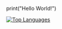 print("Hello World!")

[![Top Languages](https://github-readme-stats.vercel.app/api/top-langs/?username=Slimoftheshady)](https://github.com/anuraghazra/github-readme-stats)
